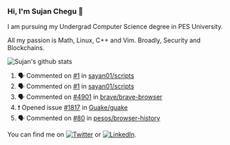 ### Hi, I'm Sujan Chegu 👋

I am pursuing my Undergrad Computer Science degree in PES University.

All my passion is Math, Linux, C++ and Vim. Broadly, Security and Blockchains. 

![Sujan's github stats](https://github-readme-stats.vercel.app/api?username=sujanchegu&count_private=true&show_icons=true&theme=dark)

<!--START_SECTION:activity-->
1. 🗣 Commented on [#1](https://github.com/sayan01/scripts/issues/1) in [sayan01/scripts](https://github.com/sayan01/scripts)
2. 🗣 Commented on [#1](https://github.com/sayan01/scripts/issues/1) in [sayan01/scripts](https://github.com/sayan01/scripts)
3. 🗣 Commented on [#4901](https://github.com/brave/brave-browser/issues/4901) in [brave/brave-browser](https://github.com/brave/brave-browser)
4. ❗️ Opened issue [#1817](https://github.com/Guake/guake/issues/1817) in [Guake/guake](https://github.com/Guake/guake)
5. 🗣 Commented on [#80](https://github.com/pesos/browser-history/issues/80) in [pesos/browser-history](https://github.com/pesos/browser-history)
<!--END_SECTION:activity-->


You can find me on [![Twitter][1.2]][1] or  [![LinkedIn][2.2]][2].

<!-- Icons -->

[1.2]: http://i.imgur.com/wWzX9uB.png (twitter icon without padding)
[2.2]: https://raw.githubusercontent.com/MartinHeinz/MartinHeinz/master/linkedin-3-16.png (LinkedIn icon without padding)

<!-- Links to your social media accounts -->

[1]: https://twitter.com/nroot_
[2]: https://www.linkedin.com/in/sujan-chegu-b57732192/
